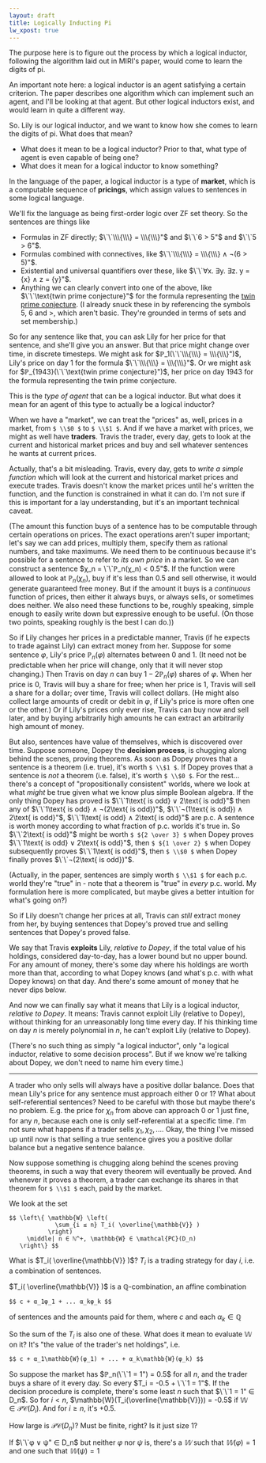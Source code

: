 ```yaml
---
layout: draft
title: Logically Inducting Pi
lw_xpost: true
---
```

The purpose here is to figure out the process by which a logical inductor, following the algorithm laid out in MIRI's paper, would come to learn the digits of pi.

An important note here: a logical inductor is an agent satisfying a certain criterion. The paper describes one algorithm which can implement such an agent, and I'll be looking at that agent. But other logical inductors exist, and would learn in quite a different way.

So. Lily is our logical inductor, and we want to know how she comes to learn the digits of pi. What does that mean?

* What does it mean to be a logical inductor? Prior to that, what type of agent is even capable of being one?
* What does it mean for a logical inductor to know something?

In the language of the paper, a logical inductor is a type of **market**, which is a computable sequence of **pricings**, which assign values to sentences in some logical language.

We'll fix the language as being first-order logic over ZF set theory. So the sentences are things like

* Formulas in ZF directly; $\`\`\\\{\\\} = \\\{\\\}"$ and $\`\`6 > 5"$ and $\`\`5 > 6"$.
* Formulas combined with connectives, like $\`\`\\\{\\\} = \\\{\\\} ∧ ¬(6 > 5)"$.
* Existential and universal quantifiers over these, like $\`\`∀x. ∃y. ∃z. y = {x} ∧ z = {y}"$.
* Anything we can clearly convert into one of the above, like $\`\`\text{twin prime conjecture}"$ for the formula representing the [twin prime conjecture](https://en.wikipedia.org/wiki/Twin_prime#Twin_prime_conjecture). (I already snuck these in by referencing the symbols $5$, $6$ and $>$, which aren't basic. They're grounded in terms of sets and set membership.)

So for any sentence like that, you can ask Lily for her price for that sentence, and she'll give you an answer. But that price might change over time, in discrete timesteps. We might ask for $ℙ_1(\`\`\\\{\\\} = \\\{\\\}")$, Lily's price on day 1 for the formula $\`\`\\\{\\\} = \\\{\\\}"$. Or we might ask for $ℙ_{1943}(\`\`\text{twin prime conjecture}")$, her price on day $1943$ for the formula representing the twin prime conjecture.

This is the *type of agent* that can be a logical inductor. But what does it mean for an agent of this type to actually be a logical inductor?

When we have a "market", we can treat the "prices" as, well, prices in a market, from `$ \\$0 $` to `$ \\$1 $`. And if we have a market with prices, we might as well have **traders**. Travis the trader, every day, gets to look at the current and historical market prices and buy and sell whatever sentences he wants at current prices.

Actually, that's a bit misleading. Travis, every day, gets to *write a simple function* which will look at the current and historical market prices and execute trades. Travis doesn't know the market prices until he's written the function, and the function is constrained in what it can do. I'm not sure if this is important for a lay understanding, but it's an important technical caveat.

(The amount this function buys of a sentence has to be computable through certain operations on prices. The exact operations aren't super important; let's say we can add prices, multiply them, specify them as rational numbers, and take maximums. We need them to be continuous because it's possible for a sentence to refer to *its own price* in a market. So we can construct a sentence $χ_n = \`\`ℙ_n(χ_n) < 0.5"$. If the function were allowed to look at $ℙ_n(χ_n)$, buy if it's less than $0.5$ and sell otherwise, it would generate guaranteed free money. But if the amount it buys is a *continuous* function of prices, then either it always buys, or always sells, or sometimes does neither. We also need these functions to be, roughly speaking, simple enough to easily write down but expressive enough to be useful. (On those two points, speaking roughly is the best I can do.))

So if Lily changes her prices in a predictable manner, Travis (if he expects to trade against Lily) can extract money from her. Suppose for some sentence $φ$, Lily's price $ℙ_n(φ)$ alternates between $0$ and $1$. (It need not be predictable when her price will change, only that it will never stop changing.) Then Travis on day $n$ can buy $1 - 2ℙ_n(φ)$ shares of $φ$. When her price is $0$, Travis will buy a share for free; when her price is $1$, Travis will sell a share for a dollar; over time, Travis will collect dollars. (He might also collect large amounts of credit or debit in $φ$, if Lily's price is more often one or the other.) Or if Lily's prices only ever rise, Travis can buy now and sell later, and by buying arbitrarily high amounts he can extract an arbitrarily high amount of money.

But also, sentences have value of themselves, which is discovered over time. Suppose someone, Dopey the **decision process**, is chugging along behind the scenes, proving theorems. As soon as Dopey proves that a sentence is a theorem (i.e. true), it's worth `$ \\$1 $`. If Dopey proves that a sentence is *not* a theorem (i.e. false), it's worth `$ \\$0 $`. For the rest... there's a concept of "propositionally consistent" worlds, where we look at what *might* be true given what we know plus simple Boolean algebra. If the only thing Dopey has proved is $\`\`1\text{ is odd} ∨ 2\text{ is odd}"$ then any of $\`\`1\text{ is odd} ∧ ¬(2\text{ is odd})"$, $\`\`¬(1\text{ is odd}) ∧ 2\text{ is odd}"$, $\`\`1\text{ is odd} ∧ 2\text{ is odd}"$ are p.c. A sentence is worth money according to what fraction of p.c. worlds it's true in. So $\`\`2\text{ is odd}"$ might be worth `$ ${2 \over 3} $` when Dopey proves $\`\`1\text{ is odd} ∨ 2\text{ is odd}"$, then `$ ${1 \over 2} $` when Dopey subsequently proves $\`\`1\text{ is odd}"$, then `$ \\$0 $` when Dopey finally proves $\`\`¬(2\text{ is odd})"$.

(Actually, in the paper, sentences are simply worth `$ \\$1 $` for each p.c. world they're "true" in - note that a theorem is "true" in *every* p.c. world. My formulation here is more complicated, but maybe gives a better intuition for what's going on?)

So if Lily doesn't change her prices at all, Travis can *still* extract money from her, by buying sentences that Dopey's proved true and selling sentences that Dopey's proved false.

We say that Travis **exploits** Lily, *relative to Dopey*, if the total value of his holdings, considered day-to-day, has a lower bound but no upper bound. For any amount of money, there's some day where his holdings are worth more than that, according to what Dopey knows (and what's p.c. with what Dopey knows) on that day. And there's some amount of money that he never dips below.

And now we can finally say what it means that Lily is a logical inductor, *relative to Dopey*. It means: Travis cannot exploit Lily (relative to Dopey), without thinking for an unreasonably long time every day. If his thinking time on day $n$ is merely polynomial in $n$, he can't exploit Lily (relative to Dopey).

(There's no such thing as simply "a logical inductor", only "a logical inductor, relative to some decision process". But if we know we're talking about Dopey, we don't need to name him every time.)

---

A trader who only sells will always have a positive dollar balance. Does that mean Lily's price for any sentence must approach either $0$ or $1$? What about self-referential sentences? Need to be careful with those but maybe there's no problem. E.g. the price for $χ_n$ from above can approach $0$ or $1$ just fine, for any $n$, because each one is only self-referential at a specific time. I'm not sure what happens if a trader sells $χ_1, χ_2, ...$. Okay, the thing I've missed up until now is that selling a true sentence gives you a positive dollar balance but a negative sentence balance.


Now suppose something is chugging along behind the scenes proving theorems, in such a way that every theorem will eventually be proved. And whenever it proves a theorem, a trader can exchange its shares in that theorem for `$ \\$1 $` each, paid by the market.

We look at the set

    $$ \left\{ \mathbb{W} \left(
                 \sum_{i ≤ n} T_i( \overline{\mathbb{V}} )
               \right)
         \middle| n ∈ ℕ^+, \mathbb{W} ∈ \mathcal{PC}(D_n)
       \right\} $$

What is $T_i( \overline{\mathbb{V}} )$? $T_i$ is a trading strategy for day $i$, i.e. a combination of sentences.

$T_i( \overline{\mathbb{V}} )$ is a $ℚ$-combination, an affine combination

    $$ c + α_1φ_1 + ... α_kφ_k $$

of sentences and the amounts paid for them, where $c$ and each $α_k ∈ ℚ$

So the sum of the $T_i$ is also one of these. What does it mean to evaluate $\mathbb{W}$ on it? It's "the value of the trader's net holdings", i.e.

    $$ c + α_1\mathbb{W}(φ_1) + ... + α_k\mathbb{W}(φ_k) $$



So suppose the market has $ℙ_n(\`\`1 = 1") = 0.5$ for all $n$, and the trader buys a share of it every day. So every $T_i = -0.5 + \`\`1 = 1"$. If the decision procedure is complete, there's some least $n$ such that $\`\`1 = 1" ∈ D_n$. So for $i < n$, $\mathbb{W}(T_i(\overline{\mathbb{V}})) = -0.5$ if $\mathbb{W} ∈ \mathcal{PC}(D_i)$. And for $i ≥ n$, it's $+0.5$.

How large is $\mathcal{PC}(D_n)$? Must be finite, right? Is it just size 1?

If $\`\`φ ∨ ψ" ∈ D_n$ but neither $φ$ nor $ψ$ is, there's a $𝕎$ such that $𝕎(φ) = 1$ and one such that $𝕎(ψ) = 1$
